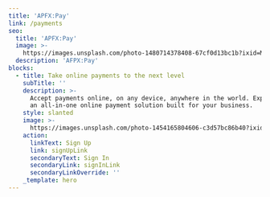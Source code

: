 ```yaml
---
title: 'APFX:Pay'
link: /payments
seo:
  title: 'APFX:Pay'
  image: >-
    https://images.unsplash.com/photo-1480714378408-67cf0d13bc1b?ixid=MnwxMjA3fDB8MHxwaG90by1wYWdlfHx8fGVufDB8fHx8&ixlib=rb-1.2.1&auto=format&fit=crop&w=3150&q=80
  description: 'AFPX:Pay'
blocks:
  - title: Take online payments to the next level
    subTitle: ''
    description: >-
      Accept payments online, on any device, anywhere in the world. Experience
      an all-in-one online payment solution built for your business.
    style: slanted
    image: >-
      https://images.unsplash.com/photo-1454165804606-c3d57bc86b40?ixid=MnwxMjA3fDB8MHxwaG90by1wYWdlfHx8fGVufDB8fHx8&ixlib=rb-1.2.1&auto=format&fit=crop&w=3300&q=80
    action:
      linkText: Sign Up
      link: signUpLink
      secondaryText: Sign In
      secondaryLink: signInLink
      secondaryLinkOverride: ''
    _template: hero
---
```



